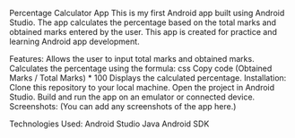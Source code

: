 Percentage Calculator App
This is my first Android app built using Android Studio. The app calculates the percentage based on the total marks and obtained marks entered by the user. This app is created for practice and learning Android app development.

Features:
Allows the user to input total marks and obtained marks.
Calculates the percentage using the formula:
css
Copy code
(Obtained Marks / Total Marks) * 100
Displays the calculated percentage.
Installation:
Clone this repository to your local machine.
Open the project in Android Studio.
Build and run the app on an emulator or connected device.
Screenshots:
(You can add any screenshots of the app here.)

Technologies Used:
Android Studio
Java
Android SDK
